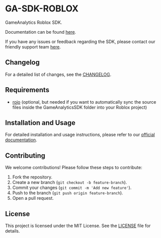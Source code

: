 # GA-SDK-ROBLOX

GameAnalytics Roblox SDK.

Documentation can be found [here](https://docs.gameanalytics.com/integrations/sdk/roblox).

If you have any issues or feedback regarding the SDK, please contact our friendly support team [here](https://gameanalytics.com/contact).

## Changelog

For a detailed list of changes, see the [CHANGELOG](CHANGELOG.md).

## Requirements

* [rojo](https://github.com/LPGhatguy/rojo) (optional, but needed if you want to automatically sync the source files inside the GameAnalyticsSDK folder into your Roblox project)

## Installation and Usage

For detailed installation and usage instructions, please refer to our [official documentation](https://docs.gameanalytics.com/integrations/sdk/roblox).

## Contributing

We welcome contributions! Please follow these steps to contribute:

1. Fork the repository.
2. Create a new branch (`git checkout -b feature-branch`).
3. Commit your changes (`git commit -m 'Add new feature'`).
4. Push to the branch (`git push origin feature-branch`).
5. Open a pull request.

## License

This project is licensed under the MIT License. See the [LICENSE](LICENSE) file for details.
